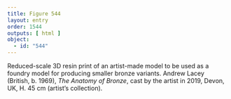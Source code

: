 ```yaml
---
title: Figure 544
layout: entry
order: 1544
outputs: [ html ]
object:
  - id: "544"
---
```


Reduced-scale 3D resin print of an artist-made model to be used as a foundry model for producing smaller bronze variants. Andrew Lacey (British, b. 1969), *The Anatomy of Bronze*, cast by the artist in 2019, Devon, UK, H. 45 cm (artist’s collection).
